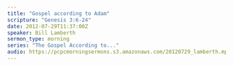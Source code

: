 ```yaml
---
title: "Gospel according to Adam"
scripture: "Genesis 3:6-24"
date: 2012-07-29T11:37:00Z
speaker: Bill Lamberth
sermon_type: morning
series: "The Gospel According to..."
audio: https://pcpcmorningsermons.s3.amazonaws.com/20120729_lamberth.mp3 
---
```



